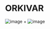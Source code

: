 # ORKIVAR

![image](https://github.com/navikt/orkivar/assets/7754140/1a2b0fec-b9bf-4ad1-9be5-7570cf6b654b)
+
![image](https://github.com/navikt/orkivar/assets/7754140/117904b3-903d-46ef-b3c1-e053869c7695)
